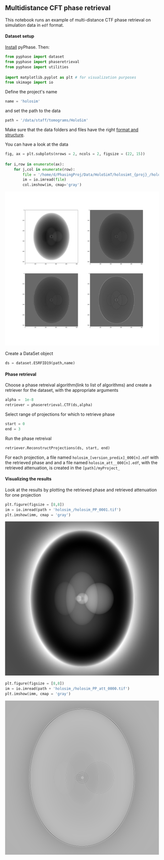 ## Multidistance CFT phase retrieval

This notebook runs an example of multi-distance CTF phase retrieval on simulation data in `edf` format.

[\\]: # (FIX THE paths in the examples)

#### Dataset setup

[Install](../install.md) pyPhase. Then:
~~~python
from pyphase import dataset
from pyphase import phaseretrieval
from pyphase import utilities 

import matplotlib.pyplot as plt # for visualization purposes
from skimage import io
~~~
Define the project's name
~~~python
name = 'holosim'
~~~
and set the path to the data
~~~python
path = '/data/staff/tomograms/HoloSim'
~~~

Make sure that the data folders and files have the right [format and structure](../Data_Layout.md).

You can have a look at the data 

~~~python
fig, ax = plt.subplots(nrows = 2, ncols = 2, figsize = (22, 15))

for i,row in enumerate(ax):
    for j,col in enumerate(row):
        file = '/home/d/PhasingProj/Data/HoloSimT/holosimt_{proj}_/holosimt_{proj2}_0001.tif'.format(proj=(i+1)*(j+1),proj2=(i+1)*(j+1))
        im = io.imread(file)
        col.imshow(im, cmap='gray')
~~~

![Projections](images/projections.png)

Create a DataSet object
~~~python
ds = dataset.ESRFID19(path,name)
~~~
[\\]: # (more about dataset here?)

#### Phase retrieval

Choose a phase retreival algorithm(link to list of algorithms) and create a retriever for the dataset, with the appropriate arguments 
~~~python
alpha =  1e-8
retriever = phaseretrieval.CTF(ds,alpha)
~~~
Select range of projections for which to retrieve phase
~~~python
start = 0 
end = 3 
~~~
Run the phase retreival
~~~python
retriever.ReconstructProjections(ds, start, end)
~~~
For each projection, a file named `holosim_[version_predix]_000[n].edf` with the retrieved phase and and a file named `holosim_att__000[n].edf`, with the retrieved attenuation, is created in the `[path]/myProject_`


#### Visualizing the results

Look at the results by plotting the retrieved phase and retrieved attenuation for one projection

~~~python
plt.figure(figsize = [8,8])
im = io.imread(path + 'holosim_/holosim_PP_0001.tif')
plt.imshow(imm, cmap = 'gray')
~~~

![Projections](images/retrieved_phase.png)
~~~python
plt.figure(figsize = [8,8])
im = io.imread(path + 'holosim_/holosim_PP_att_0000.tif')
plt.imshow(imm, cmap = 'gray')
~~~

![Projections](images/retrieved_attenuation.png)
